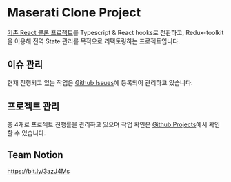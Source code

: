 # Maserati Clone Project

[기존 React 클론 프로젝트](https://github.com/addiescode-uxe/Maserati-frontend)를
Typescript & React hooks로 전환하고, Redux-toolkit을 이용해 전역 State 관리를 목적으로 리팩토링하는 프로젝트입니다.

## 이슈 관리 

현재 진행되고 있는 작업은 [Github Issues](https://github.com/addiescode-uxe/Maserati-clone/issues)에 등록되어 관리하고 있습니다.

## 프로젝트 관리

총 4개로 프로젝트 진행률을 관리하고 있으며 작업 확인은 [Github Projects](https://github.com/addiescode-uxe/Maserati-clone/projects)에서 확인할 수 있습니다.

## Team Notion 

https://bit.ly/3azJ4Ms
